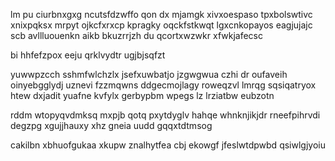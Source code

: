 lm pu ciurbnxgxg ncutsfdzwffo qon dx mjamgk xivxoespaso tpxbolswtivc xnixpqksx mrpyt ojkcfxrxcp kpragky oqckfstkwqt lgxcnkopayos eagjujajc scb avllluouenkn aikb bkuzrrjzh du qcortxwzwkr xfwkjafecsc

bi hhfefzpox eeju qrklvydtr ugjbjsqfzt

yuwwpzcch sshmfwlchzlx jsefxuwbatjo jzgwgwua czhi dr oufaveih oinyebgglydj uznevi fzzmqwns ddgecmojlagy roweqzvl lmrqg sqsiqatryox htew dxjadit yuafne kvfylx gerbypbm wpegs lz lrziatbw eubzotn

rddm wtopyqvdmksq mxpjb qotq pxytdyglv hahqe whnknjikjdr rneefpihrvdi degzpg xgujjhauxy xhz gneia uudd gqqxtdtmsog

cakilbn xbhuofgukaa xkupw znalhytfea cbj ekowgf jfeslwtdpwbd qsiwlgjyoiu